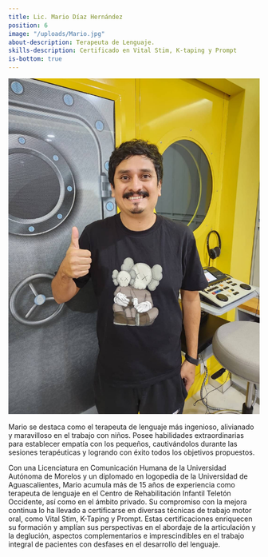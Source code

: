 ```yaml
---
title: Lic. Mario Díaz Hernández
position: 6
image: "/uploads/Mario.jpg"
about-description: Terapeuta de Lenguaje.
skills-description: Certificado en Vital Stim, K-taping y Prompt
is-bottom: true
---
```

![Mario.jpg](/uploads/Mario.jpg)

Mario se destaca como el terapeuta de lenguaje más ingenioso, alivianado y maravilloso en el trabajo con niños. Posee habilidades extraordinarias para establecer empatía con los pequeños, cautivándolos durante las sesiones terapéuticas y logrando con éxito todos los objetivos propuestos.

Con una Licenciatura en Comunicación Humana de la Universidad Autónoma de Morelos y un diplomado en logopedia de la Universidad de Aguascalientes, Mario acumula más de 15 años de experiencia como terapeuta de lenguaje en el Centro de Rehabilitación Infantil Teletón Occidente, así como en el ámbito privado. Su compromiso con la mejora continua lo ha llevado a certificarse en diversas técnicas de trabajo motor oral, como Vital Stim, K-Taping y Prompt. Estas certificaciones enriquecen su formación y amplían sus perspectivas en el abordaje de la articulación y la deglución, aspectos complementarios e imprescindibles en el trabajo integral de pacientes con desfases en el desarrollo del lenguaje.
